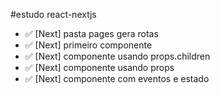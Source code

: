 #estudo react-nextjs

- ✅ [Next] pasta pages gera rotas
- ✅ [Next] primeiro componente
- ✅ [Next] componente usando props.children
- ✅ [Next] componente usando props
- ✅ [Next] componente com eventos e estado
